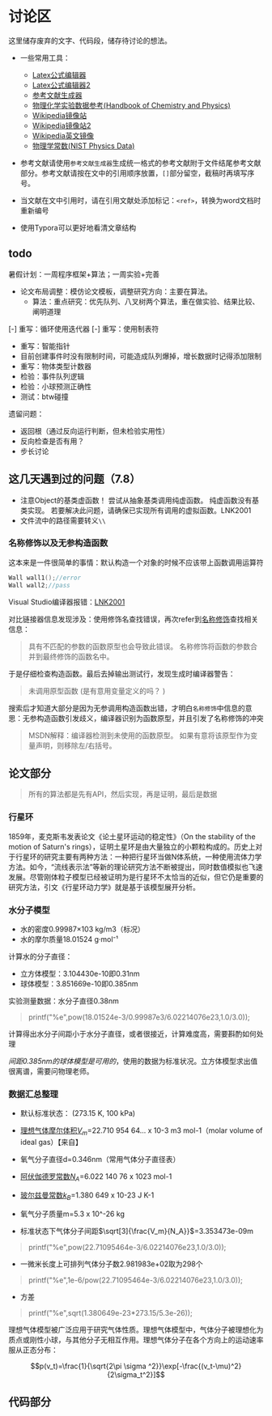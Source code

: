 # 讨论区

这里储存废弃的文字、代码段，储存待讨论的想法。

* 一些常用工具：
  * [Latex公式编辑器](https://www.codecogs.com/latex/eqneditor.php)
  * [Latex公式编辑器2](https://latex.91maths.com/)
  * [参考文献生成器](http://wenxian.aazz.cn/)
  * [物理化学实验数据参考(Handbook of Chemistry and Physics)](https://hbcp.chemnetbase.com/faces/contents/ContentsSearch.xhtml)
  * [Wikipedia镜像站](https://chi.jinzhao.wiki/)
  * [Wikipedia镜像站2](https://zhwiki.netlify.app/)
  * [Wikipedia英文镜像](https://en.jinzhao.wiki/wiki/Main_Page)
  * [物理学常数(NIST Physics Data)](https://www.nist.gov/pml/productsservices/physical-reference-data)

* 参考文献请使用`参考文献生成器`生成统一格式的参考文献附于文件结尾参考文献部分。参考文献请按在文中的引用顺序放置，`[]`部分留空，截稿时再填写序号。
* 当文献在文中引用时，请在引用文献处添加标记：`<ref>`，转换为word文档时重新编号
* 使用Typora可以更好地看清文章结构

## todo

暑假计划：一周程序框架+算法；一周实验+完善

* 论文布局调整：模仿论文模板，调整研究方向：主要在算法。
  * 算法：重点研究：优先队列、八叉树两个算法，重在做实验、结果比较、阐明道理

[-] 重写：循环使用迭代器
[-] 重写：使用制表符

* 重写：智能指针
* 目前创建事件时没有限制时间，可能造成队列爆掉，增长数据时记得添加限制
* 重写：物体类型计数器
* 检验：事件队列逻辑
* 检验：小球预测正确性
* 测试：btw碰撞

遗留问题：

* 返回根（通过反向运行判断，但未检验实用性）
* 反向检查是否有用？
* 步长讨论

## 这几天遇到过的问题（7.8）

* 注意Object的基类虚函数！
   尝试从抽象基类调用纯虚函数。 纯虚函数没有基类实现。 若要解决此问题，请确保已实现所有调用的虚拟函数。LNK2001
* 文件流中的路径需要转义`\\`

### 名称修饰以及无参构造函数

这本来是一件很简单的事情：默认构造一个对象的时候不应该带上函数调用运算符

```C++
Wall wall1();//error
Wall wall2;//pass
```

Visual Studio编译器报错：[LNK2001](https://docs.microsoft.com/zh-cn/cpp/error-messages/tool-errors/linker-tools-error-lnk2001)

对比链接器信息发现涉及：使用修饰名查找错误，再次refer到[名称修饰](https://docs.microsoft.com/zh-cn/cpp/error-messages/tool-errors/name-decoration)查找相关信息：

> 具有不匹配的参数的函数原型也会导致此错误。 名称修饰将函数的参数合并到最终修饰的函数名中。

于是仔细检查构造函数。最后去掉输出测试行，发现生成时编译器警告：
> 未调用原型函数 (是有意用变量定义的吗？ )

搜索后才知道大部分是因为无参调用构造函数出错，才明白`名称修饰`中信息的意思：无参构造函数引发歧义，编译器识别为函数原型，并且引发了名称修饰的冲突

> MSDN解释：编译器检测到未使用的函数原型。 如果有意将该原型作为变量声明，则移除左/右括号。

## 论文部分

> 所有的算法都是先有API，然后实现，再是证明，最后是数据

### 行星环

1859年，麦克斯韦发表论文《论土星环运动的稳定性》（On the stability of the motion of Saturn's rings），证明土星环是由大量独立的小颗粒构成的。历史上对于行星环的研究主要有两种方法：一种把行星环当做N体系统，一种使用流体力学方法。如今，“流线表示法”等新的理论研究方法不断被提出，同时数值模拟也飞速发展。尽管刚体粒子模型已经被证明为是行星环不太恰当的近似，但它仍是重要的研究方法，引文《行星环动力学》就是基于该模型展开分析。

### 水分子模型


* 水的密度0.99987×103 kg/m3（标况）
* 水的摩尔质量18.01524 g·mol⁻¹

计算水的分子直径：

* 立方体模型：3.104430e-10即0.31nm
* 球体模型：3.851669e-10即0.385nm

实验测量数据：水分子直径0.38nm

> printf("%e",pow(18.01524e-3/0.99987e3/6.02214076e23,1.0/3.0));

计算得出水分子间距小于水分子直径，或者很接近，计算难度高，需要斟酌如何处理

*间距0.385nm的球体模型是可用的*，使用的数据为标准状况。立方体模型求出值很离谱，需要问物理老师。

### 数据汇总整理

* 默认标准状态： (273.15 K, 100 kPa)
* [理想气体摩尔体积$V_m$](https://physics.nist.gov/cgi-bin/cuu/Value?mvol)=22.710 954 64...  x 10-3 m3 mol-1（molar volume of ideal gas）【来自】
* 氧气分子直径d=0.346nm（常用气体分子直径表）
* [阿伏伽德罗常数$N_A$](https://physics.nist.gov/cgi-bin/cuu/Value?na)=6.022 140 76  x 1023 mol-1
* [玻尔兹曼常数$k_B$](https://physics.nist.gov/cgi-bin/cuu/Value?k)=1.380 649  x 10-23 J K-1
* 氧气分子质量m=5.3 x 10^-26 kg

* 标准状态下气体分子间距$\sqrt[3]{\frac{V_m}{N_A}}$=3.353473e-09m

> printf("%e",pow(22.71095464e-3/6.02214076e23,1.0/3.0));

* 一微米长度上可排列气体分子数2.981983e+02取为298个

> printf("%e",1e-6/pow(22.71095464e-3/6.02214076e23,1.0/3.0));

* 方差

> printf("%e",sqrt(1.380649e-23*273.15/5.3e-26));

理想气体模型被广泛应用于研究气体性质。理想气体模型中，气体分子被理想化为质点或刚性小球，与其他分子无相互作用。理想气体分子在各个方向上的运动速率服从正态分布：

$$p(v_t)=\frac{1}{\sqrt{2\pi \sigma ^2}}\exp[-\frac{(v_t-\mu)^2}{2\sigma_t^2}]$$

## 代码部分
